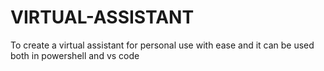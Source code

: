 # VIRTUAL-ASSISTANT
To create a virtual assistant for personal use with ease and it can be used both in powershell and vs code

